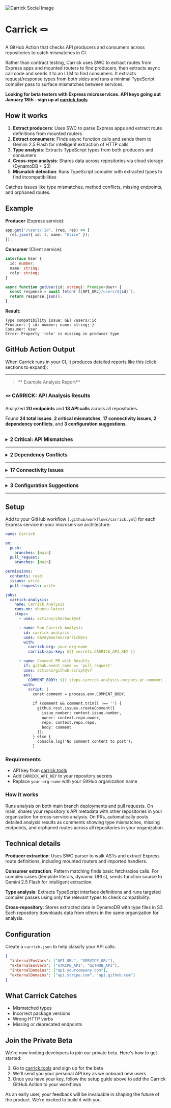![Carrick Social Image](https://cdn.prod.website-files.com/685162a038275750f4f698e3/686cee204d48f5406664086d_social-image_1.png)

# Carrick 🪢

A GitHub Action that checks API producers and consumers across repositories to catch mismatches in CI.

Rather than contract testing, Carrick uses SWC to extract routes from Express apps and mounted routers to find producers, then extracts async call code and sends it to an LLM to find consumers. It extracts request/response types from both sides and runs a minimal TypeScript compiler pass to surface mismatches between services.

**Looking for beta testers with Express microservices. API keys going out January 18th - sign up at [carrick.tools](https://www.carrick.tools/)**

## How it works

1. **Extract producers**: Uses SWC to parse Express apps and extract route definitions from mounted routers
2. **Extract consumers**: Finds async function calls and sends them to Gemini 2.5 Flash for intelligent extraction of HTTP calls
3. **Type analysis**: Extracts TypeScript types from both producers and consumers
4. **Cross-repo analysis**: Shares data across repositories via cloud storage (DynamoDB + S3)
5. **Mismatch detection**: Runs TypeScript compiler with extracted types to find incompatibilities

Catches issues like type mismatches, method conflicts, missing endpoints, and orphaned routes.

## Example

**Producer** (Express service):
```typescript
app.get("/users/:id", (req, res) => {
  res.json({ id: 1, name: "Alice" });
});
```

**Consumer** (Client service):
```typescript
interface User {
  id: number;
  name: string;
  role: string;
}

async function getUser(id: string): Promise<User> {
  const response = await fetch(`${API_URL}/users/${id}`);
  return response.json();
}
```

**Result:**
```
Type compatibility issue: GET /users/:id
Producer: { id: number; name: string; }
Consumer: User
Error: Property 'role' is missing in producer type
```

## GitHub Action Output

When Carrick runs in your CI, it produces detailed reports like this (click sections to expand):

---

> ** Example Analysis Report**

<!-- CARRICK_ISSUE_COUNT:22 -->
### 🪢 CARRICK: API Analysis Results

Analyzed **20 endpoints** and **13 API calls** across all repositories.

Found **24 total issues**: **2 critical mismatches**, **17 connectivity issues**, **2 dependency conflicts**, and **3 configuration suggestions**.

<br>

<details>
<summary>
<strong style="font-size: 1.1em;">2 Critical: API Mismatches</strong>
</summary>

> These issues indicate a direct conflict between the API consumer and producer and should be addressed first.

#### Type Compatibility Issue: `GET /users/:id`

Type compatibility issue detected.

  - **Endpoint:** `GET /users/:id`
  - **Producer Type:** `{ commentsByUser: repo-a-types.Comment[]; }`
  - **Consumer Type:** `repo-b-types.User`
  - **Error:** { commentsByUser: Comment[]; } missing properties from User: id, name, role

#### Method Mismatch

Issue details: Method mismatch: GET ENV_VAR:ORDER_SERVICE_URL:/orders is called but endpoint only supports POST
</details>
<hr>

<details>
<summary>
<strong style="font-size: 1.1em;">2 Dependency Conflicts</strong>
</summary>

> These packages have different versions across repositories, which could cause compatibility issues.

### Critical Conflicts (1) - Major Version Differences

> These conflicts involve major version differences that could cause breaking changes.

#### express

| Repository | Version | Source |
| :--- | :--- | :--- |
| `user-service` | `4.18.0` | `package.json` |
| `comment-service` | `3.4.8` | `package.json` |

### Warning Conflicts (1) - Minor Version Differences

> These conflicts involve minor version differences that may cause compatibility issues.

#### @types/node

| Repository | Version | Source |
| :--- | :--- | :--- |
| `user-service` | `18.15.0` | `package.json` |
| `comment-service` | `18.11.9` | `package.json` |

</details>
<hr>

<details>
<summary>
<strong style="font-size: 1.1em;">17 Connectivity Issues</strong>
</summary>

> These endpoints are either defined but never used (orphaned) or called but never defined (missing). This could be dead code or a misconfigured route.

#### 2 Missing Endpoints

| Method | Path |
| :--- | :--- |
| `GET` | `ENV_VAR:ORDER_SERVICE_URL:/route-does-not-exist` |
| `GET` | `/not-found` |

<br>

#### 15 Orphaned Endpoints

| Method | Path |
| :--- | :--- |
| `GET` | `/api/orders` |
| `GET` | `/api/orders/:id/comments` |
| `GET` | `/users` |
| `GET` | `/api/comments` |
| `GET` | `/posts/:postId` |
| `GET` | `/events/:eventId/register` |
| `GET` | `/api/potatoes` |
| `GET` | `/admin/stats` |
| `GET` | `/dynamic` |
| `GET` | `/api/profiles` |
| `GET` | `/users/:id/profile` |
| `GET` | `/api/v1/stats` |
| `POST` | `/api/comments` |
| `GET` | `/api/comments/:id` |
| `POST` | `/api/v1/chat` |
</details>
<hr>

<details>
<summary>
<strong style="font-size: 1.1em;">3 Configuration Suggestions</strong>
</summary>

> These API calls use environment variables to construct the URL. To enable full analysis, consider adding them to your tool's external API configuration.

  - `GET` using **[COMMENT_SERVICE_URL]** in `/api/comments`
  - `GET` using **[COMMENT_SERVICE_URL]** in `/comments`
</details>
<!-- CARRICK_OUTPUT_END -->

---

## Setup

Add to your GitHub workflow (`.github/workflows/carrick.yml`) for each Express service in your microservice architecture:

```yaml
name: Carrick

on:
  push:
    branches: [main]
  pull_request:
    branches: [main]

permissions:
  contents: read
  issues: write
  pull-requests: write

jobs:
  carrick-analysis:
    name: Carrick Analysis
    runs-on: ubuntu-latest
    steps:
      - uses: actions/checkout@v4

      - name: Run Carrick Analysis
        id: carrick-analysis
        uses: daveymoores/carrick@v1
        with:
          carrick-org: your-org-name
          carrick-api-key: ${{ secrets.CARRICK_API_KEY }}

      - name: Comment PR with Results
        if: github.event_name == 'pull_request'
        uses: actions/github-script@v7
        env:
          COMMENT_BODY: ${{ steps.carrick-analysis.outputs.pr-comment }}
        with:
          script: |
            const comment = process.env.COMMENT_BODY;

            if (comment && comment.trim() !== '') {
              github.rest.issues.createComment({
                issue_number: context.issue.number,
                owner: context.repo.owner,
                repo: context.repo.repo,
                body: comment
              });
            } else {
              console.log('No comment content to post');
            }
```

### Requirements
- API key from [carrick.tools](https://carrick.tools)
- Add `CARRICK_API_KEY` to your repository secrets
- Replace `your-org-name` with your GitHub organization name

### How it works
Runs analysis on both main branch deployments and pull requests. On main, shares your repository's API metadata with other repositories in your organization for cross-service analysis. On PRs, automatically posts detailed analysis results as comments showing type mismatches, missing endpoints, and orphaned routes across all repositories in your organization.

## Technical details

**Producer extraction**: Uses SWC parser to walk ASTs and extract Express route definitions, including mounted routers and imported handlers.

**Consumer extraction**: Pattern matching finds basic fetch/axios calls. For complex cases (template literals, dynamic URLs), sends function source to Gemini 2.5 Flash for intelligent extraction.

**Type analysis**: Extracts TypeScript interface definitions and runs targeted compiler passes using only the relevant types to check compatibility.

**Cross-repository**: Stores extracted data in DynamoDB with type files in S3. Each repository downloads data from others in the same organization for analysis.

## Configuration

Create a `carrick.json` to help classify your API calls:

```json
{
  "internalEnvVars": ["API_URL", "SERVICE_URL"],
  "externalEnvVars": ["STRIPE_API", "GITHUB_API"],
  "internalDomains": ["api.yourcompany.com"],
  "externalDomains": ["api.stripe.com", "api.github.com"]
}
```

## What Carrick Catches

- Mismatched types
- Incorrect package versions
- Wrong HTTP verbs
- Missing or deprecated endpoints

## Join the Private Beta

We're now inviting developers to join our private beta. Here's how to get started:

1. Go to [carrick.tools](https://carrick.tools) and sign up for the beta
2. We'll send you your personal API key as we onboard new users
3. Once you have your key, follow the setup guide above to add the Carrick GitHub Action to your workflows

As an early user, your feedback will be invaluable in shaping the future of the product. We're excited to build it with you.
